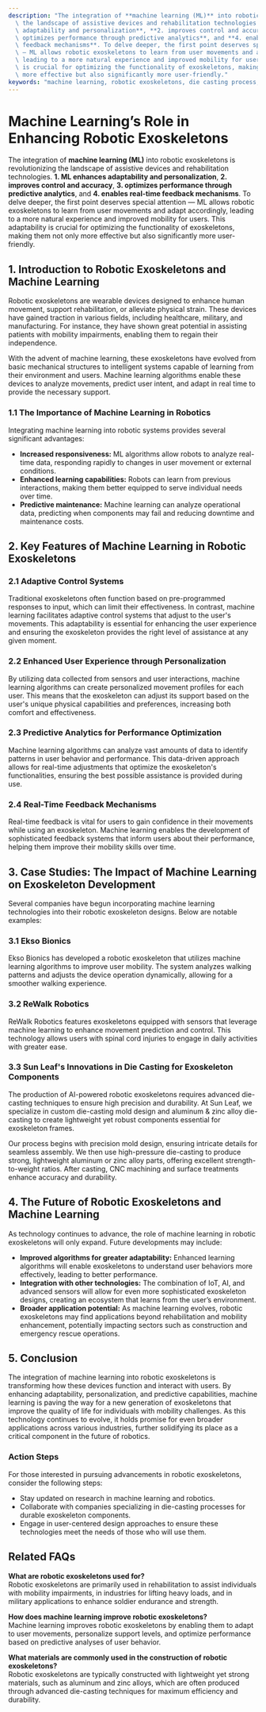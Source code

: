 ```yaml
---
description: "The integration of **machine learning (ML)** into robotic exoskeletons is revolutionizing\
  \ the landscape of assistive devices and rehabilitation technologies. **1. ML enhances\
  \ adaptability and personalization**, **2. improves control and accuracy**, **3.\
  \ optimizes performance through predictive analytics**, and **4. enables real-time\
  \ feedback mechanisms**. To delve deeper, the first point deserves special attention\
  \ — ML allows robotic exoskeletons to learn from user movements and adapt accordingly,\
  \ leading to a more natural experience and improved mobility for users. This adaptability\
  \ is crucial for optimizing the functionality of exoskeletons, making them not only\
  \ more effective but also significantly more user-friendly."
keywords: "machine learning, robotic exoskeletons, die casting process, heat dissipation performance"
---
```

# Machine Learning’s Role in Enhancing Robotic Exoskeletons

The integration of **machine learning (ML)** into robotic exoskeletons is revolutionizing the landscape of assistive devices and rehabilitation technologies. **1. ML enhances adaptability and personalization**, **2. improves control and accuracy**, **3. optimizes performance through predictive analytics**, and **4. enables real-time feedback mechanisms**. To delve deeper, the first point deserves special attention — ML allows robotic exoskeletons to learn from user movements and adapt accordingly, leading to a more natural experience and improved mobility for users. This adaptability is crucial for optimizing the functionality of exoskeletons, making them not only more effective but also significantly more user-friendly.

## **1. Introduction to Robotic Exoskeletons and Machine Learning**

Robotic exoskeletons are wearable devices designed to enhance human movement, support rehabilitation, or alleviate physical strain. These devices have gained traction in various fields, including healthcare, military, and manufacturing. For instance, they have shown great potential in assisting patients with mobility impairments, enabling them to regain their independence.

With the advent of machine learning, these exoskeletons have evolved from basic mechanical structures to intelligent systems capable of learning from their environment and users. Machine learning algorithms enable these devices to analyze movements, predict user intent, and adapt in real time to provide the necessary support.

### **1.1 The Importance of Machine Learning in Robotics**

Integrating machine learning into robotic systems provides several significant advantages:

- **Increased responsiveness:** ML algorithms allow robots to analyze real-time data, responding rapidly to changes in user movement or external conditions.
- **Enhanced learning capabilities:** Robots can learn from previous interactions, making them better equipped to serve individual needs over time.
- **Predictive maintenance:** Machine learning can analyze operational data, predicting when components may fail and reducing downtime and maintenance costs.

## **2. Key Features of Machine Learning in Robotic Exoskeletons**

### **2.1 Adaptive Control Systems**

Traditional exoskeletons often function based on pre-programmed responses to input, which can limit their effectiveness. In contrast, machine learning facilitates adaptive control systems that adjust to the user's movements. This adaptability is essential for enhancing the user experience and ensuring the exoskeleton provides the right level of assistance at any given moment.

### **2.2 Enhanced User Experience through Personalization**

By utilizing data collected from sensors and user interactions, machine learning algorithms can create personalized movement profiles for each user. This means that the exoskeleton can adjust its support based on the user's unique physical capabilities and preferences, increasing both comfort and effectiveness.

### **2.3 Predictive Analytics for Performance Optimization**

Machine learning algorithms can analyze vast amounts of data to identify patterns in user behavior and performance. This data-driven approach allows for real-time adjustments that optimize the exoskeleton's functionalities, ensuring the best possible assistance is provided during use.

### **2.4 Real-Time Feedback Mechanisms**

Real-time feedback is vital for users to gain confidence in their movements while using an exoskeleton. Machine learning enables the development of sophisticated feedback systems that inform users about their performance, helping them improve their mobility skills over time.

## **3. Case Studies: The Impact of Machine Learning on Exoskeleton Development**

Several companies have begun incorporating machine learning technologies into their robotic exoskeleton designs. Below are notable examples:

### **3.1 Ekso Bionics**

Ekso Bionics has developed a robotic exoskeleton that utilizes machine learning algorithms to improve user mobility. The system analyzes walking patterns and adjusts the device operation dynamically, allowing for a smoother walking experience.

### **3.2 ReWalk Robotics**

ReWalk Robotics features exoskeletons equipped with sensors that leverage machine learning to enhance movement prediction and control. This technology allows users with spinal cord injuries to engage in daily activities with greater ease.

### **3.3 Sun Leaf's Innovations in Die Casting for Exoskeleton Components**

The production of AI-powered robotic exoskeletons requires advanced die-casting techniques to ensure high precision and durability. At Sun Leaf, we specialize in custom die-casting mold design and aluminum & zinc alloy die-casting to create lightweight yet robust components essential for exoskeleton frames.

Our process begins with precision mold design, ensuring intricate details for seamless assembly. We then use high-pressure die-casting to produce strong, lightweight aluminum or zinc alloy parts, offering excellent strength-to-weight ratios. After casting, CNC machining and surface treatments enhance accuracy and durability.

## **4. The Future of Robotic Exoskeletons and Machine Learning**

As technology continues to advance, the role of machine learning in robotic exoskeletons will only expand. Future developments may include:

- **Improved algorithms for greater adaptability:** Enhanced learning algorithms will enable exoskeletons to understand user behaviors more effectively, leading to better performance.
- **Integration with other technologies:** The combination of IoT, AI, and advanced sensors will allow for even more sophisticated exoskeleton designs, creating an ecosystem that learns from the user’s environment.
- **Broader application potential:** As machine learning evolves, robotic exoskeletons may find applications beyond rehabilitation and mobility enhancement, potentially impacting sectors such as construction and emergency rescue operations.

## **5. Conclusion**

The integration of machine learning into robotic exoskeletons is transforming how these devices function and interact with users. By enhancing adaptability, personalization, and predictive capabilities, machine learning is paving the way for a new generation of exoskeletons that improve the quality of life for individuals with mobility challenges. As this technology continues to evolve, it holds promise for even broader applications across various industries, further solidifying its place as a critical component in the future of robotics.

### **Action Steps**

For those interested in pursuing advancements in robotic exoskeletons, consider the following steps:

- Stay updated on research in machine learning and robotics.
- Collaborate with companies specializing in die-casting processes for durable exoskeleton components.
- Engage in user-centered design approaches to ensure these technologies meet the needs of those who will use them.

## **Related FAQs**

**What are robotic exoskeletons used for?**  
Robotic exoskeletons are primarily used in rehabilitation to assist individuals with mobility impairments, in industries for lifting heavy loads, and in military applications to enhance soldier endurance and strength.

**How does machine learning improve robotic exoskeletons?**  
Machine learning improves robotic exoskeletons by enabling them to adapt to user movements, personalize support levels, and optimize performance based on predictive analyses of user behavior.

**What materials are commonly used in the construction of robotic exoskeletons?**  
Robotic exoskeletons are typically constructed with lightweight yet strong materials, such as aluminum and zinc alloys, which are often produced through advanced die-casting techniques for maximum efficiency and durability.
